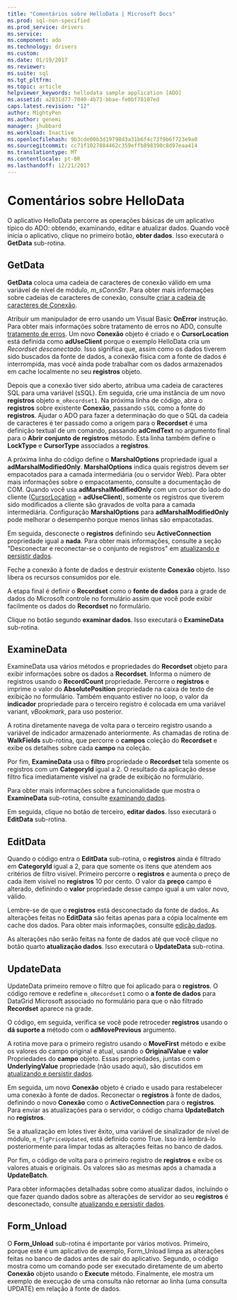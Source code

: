 ```yaml
---
title: "Comentários sobre HelloData | Microsoft Docs"
ms.prod: sql-non-specified
ms.prod_service: drivers
ms.service: 
ms.component: ado
ms.technology: drivers
ms.custom: 
ms.date: 01/19/2017
ms.reviewer: 
ms.suite: sql
ms.tgt_pltfrm: 
ms.topic: article
helpviewer_keywords: hellodata sample application [ADO]
ms.assetid: a2831d77-7040-4b73-bbae-fe0bf78107ed
caps.latest.revision: "12"
author: MightyPen
ms.author: genemi
manager: jhubbard
ms.workload: Inactive
ms.openlocfilehash: 9b3cde00b3d19798d3a31b6f4c73f9b6f723e9a0
ms.sourcegitcommit: cc71f1027884462c359effb898390c8d97eaa414
ms.translationtype: MT
ms.contentlocale: pt-BR
ms.lasthandoff: 12/21/2017
---
```

# <a name="comments-on-hellodata"></a>Comentários sobre HelloData
O aplicativo HelloData percorre as operações básicas de um aplicativo típico do ADO: obtendo, examinando, editar e atualizar dados. Quando você inicia o aplicativo, clique no primeiro botão, **obter dados**. Isso executará o **GetData** sub-rotina.  
  
## <a name="getdata"></a>GetData  
 **GetData** coloca uma cadeia de caracteres de conexão válido em uma variável de nível de módulo, *m_sConnStr*. Para obter mais informações sobre cadeias de caracteres de conexão, consulte [criar a cadeia de caracteres de Conexão](../../../ado/guide/data/creating-a-connection-string.md).  
  
 Atribuir um manipulador de erro usando um Visual Basic **OnError** instrução. Para obter mais informações sobre tratamento de erros no ADO, consulte [tratamento de erros](../../../ado/guide/data/error-handling.md). Um novo **Conexão** objeto é criado e o **CursorLocation** está definida como **adUseClient** porque o exemplo HelloData cria um  *Recordset desconectado*. Isso significa que, assim como os dados tiverem sido buscados da fonte de dados, a conexão física com a fonte de dados é interrompida, mas você ainda pode trabalhar com os dados armazenados em cache localmente no seu **registros** objeto.  
  
 Depois que a conexão tiver sido aberto, atribua uma cadeia de caracteres SQL para uma variável (sSQL). Em seguida, crie uma instância de um novo **registros** objeto `m_oRecordset1`. Na próxima linha de código, abra o **registros** sobre existente **Conexão**, passando `sSQL` como a fonte do **registros**. Ajudar o ADO para fazer a determinação do que o SQL da cadeia de caracteres é ter passado como a origem para o **Recordset** é uma definição textual de um comando, passando **adCmdText** no argumento final para o **Abrir conjunto de registros** método. Esta linha também define o **LockType** e **CursorType** associados a **registros**.  
  
 A próxima linha do código define o **MarshalOptions** propriedade igual a **adMarshalModifiedOnly**. **MarshalOptions** indica quais registros devem ser empacotados para a camada intermediária (ou o servidor Web). Para obter mais informações sobre o empacotamento, consulte a documentação de COM. Quando você usa **adMarshalModifiedOnly** com um cursor do lado do cliente ([CursorLocation](../../../ado/reference/ado-api/cursorlocation-property-ado.md) = **adUseClient**), somente os registros que tiverem sido modificados a cliente são gravados de volta para a camada intermediária. Configuração **MarshalOptions** para **adMarshalModifiedOnly** pode melhorar o desempenho porque menos linhas são empacotadas.  
  
 Em seguida, desconecte o **registros** definindo seu **ActiveConnection** propriedade igual a **nada**. Para obter mais informações, consulte a seção "Desconectar e reconectar-se o conjunto de registros" em [atualizando e persistir dados](../../../ado/guide/data/updating-and-persisting-data.md).  
  
 Feche a conexão à fonte de dados e destruir existente **Conexão** objeto. Isso libera os recursos consumidos por ele.  
  
 A etapa final é definir o **Recordset** como o **fonte de dados** para a grade de dados do Microsoft controle no formulário assim que você pode exibir facilmente os dados do **Recordset** no formulário.  
  
 Clique no botão segundo **examinar dados**. Isso executará o **ExamineData** sub-rotina.  
  
## <a name="examinedata"></a>ExamineData  
 ExamineData usa vários métodos e propriedades do **Recordset** objeto para exibir informações sobre os dados a **Recordset**. Informa o número de registros usando o **RecordCount** propriedade. Percorre o **registros** e imprime o valor do **AbsolutePosition** propriedade na caixa de texto de exibição no formulário. Também enquanto estiver no loop, o valor da **indicador** propriedade para o terceiro registro é colocada em uma variável variant, *vBookmark*, para uso posterior.  
  
 A rotina diretamente navega de volta para o terceiro registro usando a variável de indicador armazenado anteriormente. As chamadas de rotina de **WalkFields** sub-rotina, que percorre o **campos** coleção do **Recordset** e exibe os detalhes sobre cada **campo**  na coleção.  
  
 Por fim, **ExamineData** usa o **filtro** propriedade o **Recordset** tela somente os registros com um **CategoryId** igual a 2. O resultado da aplicação desse filtro fica imediatamente visível na grade de exibição no formulário.  
  
 Para obter mais informações sobre a funcionalidade que mostra o **ExamineData** sub-rotina, consulte [examinando dados](../../../ado/guide/data/examining-data.md).  
  
 Em seguida, clique no botão de terceiro, **editar dados**. Isso executará o **EditData** sub-rotina.  
  
## <a name="editdata"></a>EditData  
 Quando o código entra o **EditData** sub-rotina, o **registros** ainda é filtrado em **CategoryId** igual a 2, para que somente os itens que atendem aos critérios de filtro visível. Primeiro percorre o **registros** e aumenta o preço de cada item visível no **registros** 10 por cento. O valor da **preço** campo é alterado, definindo o **valor** propriedade desse campo igual a um valor novo, válido.  
  
 Lembre-se de que o **registros** está desconectado da fonte de dados. As alterações feitas no **EditData** são feitas apenas para a cópia localmente em cache dos dados. Para obter mais informações, consulte [edição dados](../../../ado/guide/data/editing-data.md).  
  
 As alterações não serão feitas na fonte de dados até que você clique no botão quarto **atualização dados**. Isso executará o **UpdateData** sub-rotina.  
  
## <a name="updatedata"></a>UpdateData  
 UpdateData primeiro remove o filtro que foi aplicado para o **registros**. O código remove e redefine `m_oRecordset1` como o **a fonte de dados** para DataGrid Microsoft associado no formulário para que o não filtrado **Recordset** aparece na grade.  
  
 O código, em seguida, verifica se você pode retroceder **registros** usando o **dá suporte a** método com o **adMovePrevious** argumento.  
  
 A rotina move para o primeiro registro usando o **MoveFirst** método e exibe os valores do campo original e atual, usando o **OriginalValue** e **valor** Propriedades do **campo** objeto. Essas propriedades, juntas com o **UnderlyingValue** propriedade (não usado aqui), são discutidos em [atualizando e persistir dados](../../../ado/guide/data/updating-and-persisting-data.md).  
  
 Em seguida, um novo **Conexão** objeto é criado e usado para restabelecer uma conexão à fonte de dados. Reconectar o **registros** à fonte de dados, definindo o novo **Conexão** como o **ActiveConnection** para o **registros**. Para enviar as atualizações para o servidor, o código chama **UpdateBatch** no **registros**.  
  
 Se a atualização em lotes tiver êxito, uma variável de sinalizador de nível de módulo, `m_flgPriceUpdated`, está definido como True. Isso irá lembrá-lo posteriormente para limpar todas as alterações feitas no banco de dados.  
  
 Por fim, o código de volta para o primeiro registro de **registros** e exibe os valores atuais e originais. Os valores são as mesmas após a chamada a **UpdateBatch**.  
  
 Para obter informações detalhadas sobre como atualizar dados, incluindo o que fazer quando dados sobre as alterações de servidor ao seu **registros** é desconectado, consulte [atualizando e persistir dados](../../../ado/guide/data/updating-and-persisting-data.md).  
  
## <a name="formunload"></a>Form_Unload  
 O **Form_Unload** sub-rotina é importante por vários motivos. Primeiro, porque este é um aplicativo de exemplo, Form_Unload limpa as alterações feitas no banco de dados antes de sair do aplicativo. Segundo, o código mostra como um comando pode ser executado diretamente de um aberto **Conexão** objeto usando o **Execute** método. Finalmente, ele mostra um exemplo de execução de uma consulta não retornar ao linha (uma consulta UPDATE) em relação à fonte de dados.
